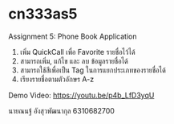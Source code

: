 # cn333as5

Assignment 5: Phone Book Application

1. เพิ่ม QuickCall เพื่อ Favorite รายชื่อไว้ได้
2. สามารถเพิ่ม, แก้ไข และ ลบ ข้อมูลรายชื่อได้
3. สามารถใช้สีเพื่อเป็น Tag ในการแยกประเภทของรายชื่อได้
4. เรียงรายชื่อตามตัวอักษร A-z

Demo Video:
https://youtu.be/p4b_LfD3yqU

นายณนฐ์ อังสุวพัฒนากุล 6310682700
